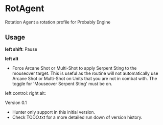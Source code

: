 # RotAgent
Rotation Agent a rotation profile for Probably Engine

## Usage
**left shift**: Pause

**left alt**
* Force Arcane Shot or Multi-Shot to apply Serpent Sting to the mouseover target. This is useful as the routine will not automatically use Arcane Shot or Multi-Shot on Units that you are not in combat with. The toggle for 'Mouseover Serpent Sting' must be on.

left control:
right alt:

Version 0.1
- Hunter only support in this initial version.
- Check TODO.txt for a more detailed run down of version history.
